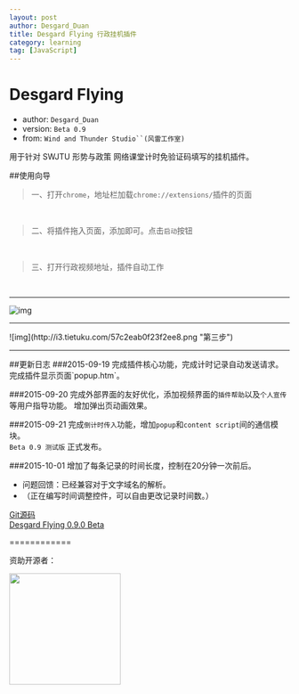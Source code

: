 ```yaml
---
layout: post
author: Desgard_Duan
title: Desgard Flying 行政挂机插件
category: learning
tag: [JavaScript]
---
```


Desgard Flying
============
+ author: `Desgard_Duan`
+ version: `Beta 0.9`
+ from: `Wind and Thunder Studio``(风雷工作室)`


用于针对 SWJTU 形势与政策 网络课堂计时免验证码填写的挂机插件。
<!-- more -->

##使用向导
> 一、打开`chrome`，地址栏加载`chrome://extensions/`插件的页面
<br />

> 二、将插件拖入页面，添加即可。点击`启动`按钮
<br />

> 三、打开行政视频地址，插件自动工作







<br />



<hr />

 ![img](http://i3.tietuku.com/b57026140d016747.png "第二步")
<br />
<hr />
 ![img](http://i3.tietuku.com/57c2eab0f23f2ee8.png "第三步")
<br />
<hr />
##更新日志
###2015-09-19
完成插件核心功能，完成计时记录自动发送请求。完成插件显示页面`popup.htm`。

###2015-09-20
完成外部界面的友好优化，添加视频界面的`插件帮助`以及`个人宣传`等用户指导功能。
增加弹出页动画效果。

###2015-09-21
完成`倒计时传入`功能，增加`popup`和`content script`间的通信模块。<br />
`Beta 0.9 测试版` 正式发布。<br />

###2015-10-01
增加了每条记录的时间长度，控制在20分钟一次前后。

+ 问题回馈：已经兼容对于文字域名的解析。
+ （正在编写时间调整控件，可以自由更改记录时间数。）

[Git源码](https://github.com/dgytdhy/desgardFlying "Git源码")
<br />
[Desgard Flying 0.9.0 Beta](http://pan.baidu.com/s/1sNJkE "Desgard Flying 0.9.0 Beta")


============

资助开源者：
<div>
	 <img src="http://image17-c.poco.cn/mypoco/myphoto/20151001/18/17823283120151001181909028.jpg" height="200px"> 
</div> 
